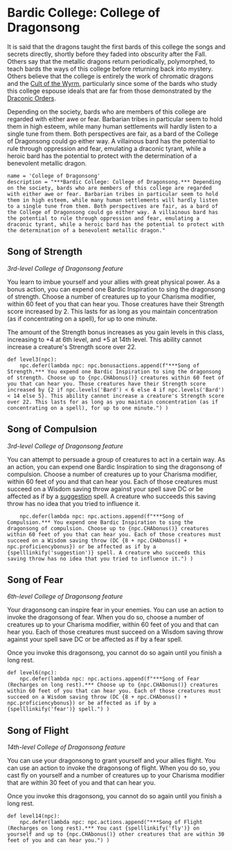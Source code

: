 # Bardic College: College of Dragonsong
It is said that the dragons taught the first bards of this college the songs and secrets directly, shortly before they faded into obscurity after the Fall. Others say that the metallic dragons return periodically, polymorphed, to teach bards the ways of this college before returning back into mystery. Others believe that the college is entirely the work of chromatic dragons and the [Cult of the Wyrm](../../Organizations/CultOfTheWyrm.md), particularly since some of the bards who study this college espouse ideals that are far from those demonstrated by the [Draconic Orders](../../Organizations/MilitantOrders/DraconicOrder).

Depending on the society, bards who are members of this college are regarded with either awe or fear. Barbarian tribes in particular seem to hold them in high esteem, while many human settlements will hardly listen to a single tune from them. Both perspectives are fair, as a bard of the College of Dragonsong could go either way. A villainous bard has the potential to rule through oppression and fear, emulating a draconic tyrant, while a heroic bard has the potential to protect with the determination of a benevolent metallic dragon.

```
name = 'College of Dragonsong'
description = "***Bardic College: College of Dragonsong.*** Depending on the society, bards who are members of this college are regarded with either awe or fear. Barbarian tribes in particular seem to hold them in high esteem, while many human settlements will hardly listen to a single tune from them. Both perspectives are fair, as a bard of the College of Dragonsong could go either way. A villainous bard has the potential to rule through oppression and fear, emulating a draconic tyrant, while a heroic bard has the potential to protect with the determination of a benevolent metallic dragon."
```

## Song of Strength
*3rd-level College of Dragonsong feature*

You learn to imbue yourself and your allies with great physical power. As a bonus action, you can expend one Bardic Inspiration to sing the dragonsong of strength. Choose a number of creatures up to your Charisma modifier, within 60 feet of you that can hear you. Those creatures have their Strength score increased by 2. This lasts for as long as you maintain concentration (as if concentrating on a spell), for up to one minute.

The amount of the Strength bonus increases as you gain levels in this class, increasing to +4 at 6th level, and +5 at 14th level. This ability cannot increase a creature's Strength score over 22.

```
def level3(npc):
    npc.defer(lambda npc: npc.bonusactions.append(f"***Song of Strength.*** You expend one Bardic Inspiration to sing the dragonsong of strength. Choose up to {npc.CHAbonus()} creatures within 60 feet of you that can hear you. Those creatures have their Strength score increased by {2 if npc.levels('Bard') < 6 else 4 if npc.levels('Bard') < 14 else 5}. This ability cannot increase a creature's Strength score over 22. This lasts for as long as you maintain concentration (as if concentrating on a spell), for up to one minute.") )
```

## Song of Compulsion
*3rd-level College of Dragonsong feature*

You can attempt to persuade a group of creatures to act in a certain way. As an action, you can expend one Bardic Inspiration to sing the dragonsong of compulsion. Choose a number of creatures up to your Charisma modifier, within 60 feet of you and that can hear you. Each of those creatures must succeed on a Wisdom saving throw against your spell save DC or be affected as if by a [suggestion](../../Magic/Spells/suggestion.md) spell. A creature who succeeds this saving throw has no idea that you tried to influence it.

```
    npc.defer(lambda npc: npc.actions.append(f"***Song of Compulsion.*** You expend one Bardic Inspiration to sing the dragonsong of compulsion. Choose up to {npc.CHAbonus()} creatures within 60 feet of you that can hear you. Each of those creatures must succeed on a Wisdom saving throw (DC {8 + npc.CHAbonus() + npc.proficiencybonus}) or be affected as if by a {spelllinkify('suggestion')} spell. A creature who succeeds this saving throw has no idea that you tried to influence it.") )
```

## Song of Fear
*6th-level College of Dragonsong feature*

Your dragonsong can inspire fear in your enemies. You can use an action to invoke the dragonsong of fear. When you do so, choose a number of creatures up to your Charisma modifier, within 60 feet of you and that can hear you. Each of those creatures must succeed on a Wisdom saving throw against your spell save DC or be affected as if by a fear spell.

Once you invoke this dragonsong, you cannot do so again until you finish a long rest.

```
def level6(npc):
    npc.defer(lambda npc: npc.actions.append(f"***Song of Fear (Recharges on long rest).*** Choose up to {npc.CHAbonus()} creatures within 60 feet of you that can hear you. Each of those creatures must succeed on a Wisdom saving throw (DC {8 + npc.CHAbonus() + npc.proficiencybonus}) or be affected as if by a {spelllinkify('fear')} spell.") )
```

## Song of Flight
*14th-level College of Dragonsong feature*

You can use your dragonsong to grant yourself and your allies flight. You can use an action to invoke the dragonsong of flight. When you do so, you cast fly on yourself and a number of creatures up to your Charisma modifier that are within 30 feet of you and that can hear you.

Once you invoke this dragonsong, you cannot do so again until you finish a long rest.

```
def level14(npc):
    npc.defer(lambda npc: npc.actions.append("***Song of Flight (Recharges on long rest).*** You cast {spelllinkify('fly')} on yourself and up to {npc.CHAbonus()} other creatures that are within 30 feet of you and can hear you.") )
```
